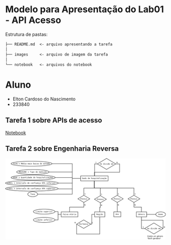 # Modelo para Apresentação do Lab01 - API Acesso

Estrutura de pastas:

~~~
├── README.md  <- arquivo apresentando a tarefa
│
├── images     <- arquivo de imagem da tarefa
│
└── notebook   <- arquivos do notebook
~~~

# Aluno
* Elton Cardoso do Nascimento
* 233840

## Tarefa 1 sobre APIs de acesso

[Notebook](notebook/lab01-api.ipynb)

## Tarefa 2 sobre Engenharia Reversa

![Diagrama entidade-relacionamento](images/Colorado%20EPHT%20Asthma%20Hospitalization%20Data.png)

